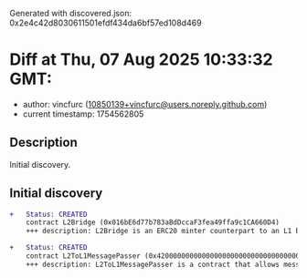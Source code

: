 Generated with discovered.json: 0x2e4c42d8030611501efdf434da6bf57ed108d469

# Diff at Thu, 07 Aug 2025 10:33:32 GMT:

- author: vincfurc (<10850139+vincfurc@users.noreply.github.com>)
- current timestamp: 1754562805

## Description

Initial discovery.

## Initial discovery

```diff
+   Status: CREATED
    contract L2Bridge (0x016bE6d77b783aBdDccaF3fea49ffa9c1CA660D4)
    +++ description: L2Bridge is an ERC20 minter counterpart to an L1 bridge. This contract is used to mint new ERC20 tokens on the L2 once a token deposit is made on the L1. Note that the token received on L2 could have a different ticker/symbol than the token sent on L1.
```

```diff
+   Status: CREATED
    contract L2ToL1MessagePasser (0x4200000000000000000000000000000000000016)
    +++ description: L2ToL1MessagePasser is a contract that allows messages to be sent from the L2 to the L1, used to send withdrawal requests from the L2 to the L1.
```
